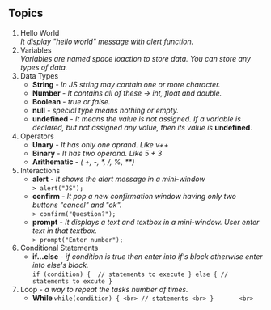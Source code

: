 ## Topics

1. Hello World<br>
   _It display "hello world" message with alert function._
2. Variables<br>
   _Variables are named space loaction to store data. You can store any types of data._
3. Data Types<br>
	- **String** - _In JS string may contain one or more character._ 
	- **Number** - _It contains all of these -> int, float and double._
	- **Boolean** - _true or false._
	- **null** - _special type means nothing or empty._
	- **undefined** - _It means the value is not assigned. If a variable is declared, but not assigned any value, then its value is_ **undefined**.
4. Operators <br>
	- **Unary** - _It has only one oprand. Like v++_
	- **Binary** - _It has two operand. Like 5 + 3_
	- **Arithematic** - _( +, -, *, /, %, \*\*)_
5. Interactions<br>
	- **alert** - _It shows the alert message in a mini-window_ <br>
	`> alert("JS");`
	- **confirm** - _It pop a new confirmation window having only two buttons "cancel" and "ok"._<br>
	`> confirm("Question?");`
	- **prompt** - _It displays a text and textbox in a mini-window. User enter text in that textbox._<br>
	`> prompt("Enter number");`
6. Conditional Statements<br>
	- **if...else** - _if condition is true then enter into if's block otherwise enter into else's block._<br>
		`if (condition) { 
			// statements to execute
		} else {
			// statements to excute
		} ` 
7. Loop - _a way to repeat the tasks number of times._<br>
	- **While** 
		`while(condition) { <br>
			// statements <br>
		}		<br>
		` 
